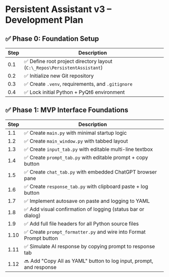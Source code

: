 # Persistent Assistant v3 – Development Plan

## ✅ Phase 0: Foundation Setup
| Step | Description |
|------|-------------|
| 0.1  | ✅ Define root project directory layout (`C:\_Repos\PersistentAssistant`) |
| 0.2  | ✅ Initialize new Git repository |
| 0.3  | ✅ Create `.venv`, requirements, and `.gitignore` |
| 0.4  | ✅ Lock initial Python + PyQt6 environment |

## ✅ Phase 1: MVP Interface Foundations
| Step  | Description |
|-------|-------------|
| 1.1   | ✅ Create `main.py` with minimal startup logic |
| 1.2   | ✅ Create `main_window.py` with tabbed layout |
| 1.3   | ✅ Create `input_tab.py` with editable multi-line textbox |
| 1.4   | ✅ Create `prompt_tab.py` with editable prompt + copy button |
| 1.5   | ✅ Create `chat_tab.py` with embedded ChatGPT browser pane |
| 1.6   | ✅ Create `response_tab.py` with clipboard paste + log button |
| 1.7   | ✅ Implement autosave on paste and logging to YAML |
| 1.8   | ✅ Add visual confirmation of logging (status bar or dialog) |
| 1.9   | ✅ Add full file headers for all Python source files |
| 1.10  | ✅ Create `prompt_formatter.py` and wire into Format Prompt button |
| 1.11  | ✅ Simulate AI response by copying prompt to response tab |
| 1.12  | 🔜 Add "Copy All as YAML" button to log input, prompt, and response |